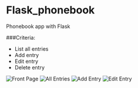 # Flask_phonebook
Phonebook app with Flask

###Criteria:
* List all entries 
* Add entry
* Edit entry 
* Delete entry

![Front Page](https://github.com/AutumnColeman/Flask_phonebook/digitalpb_front.png "Front Page")
![All Entries](https://github.com/AutumnColeman/Flask_phonebook/digitalpb_entries.png "List Entries")
![Add Entry](https://github.com/AutumnColeman/Flask_phonebook/digitalpb_add.png "Add Entry")
![Edit Entry](https://github.com/AutumnColeman/Flask_phonebook/digitalpb_entries.png "Edit Entry")

